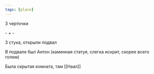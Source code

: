 ```yaml
---
tags: [place]
---
```


3 черточки

\- + -

3 стука, открыли подвал

В подвале был Антон (каменная статуя, слегка искрит, скорее всего голем)

Была скрытая комната, там [[Наал]]
